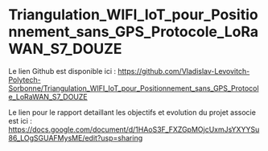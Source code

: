 # Triangulation_WIFI_IoT_pour_Positionnement_sans_GPS_Protocole_LoRaWAN_S7_DOUZE

Le lien Github est disponible ici : https://github.com/Vladislav-Levovitch-Polytech-Sorbonne/Triangulation_WIFI_IoT_pour_Positionnement_sans_GPS_Protocole_LoRaWAN_S7_DOUZE

Le lien pour le rapport detaillant les objectifs et evolution du projet associe est ici : https://docs.google.com/document/d/1HAoS3F_FXZGpMOjcUxmJsYXYYSu86_LOgSGUAFMysME/edit?usp=sharing